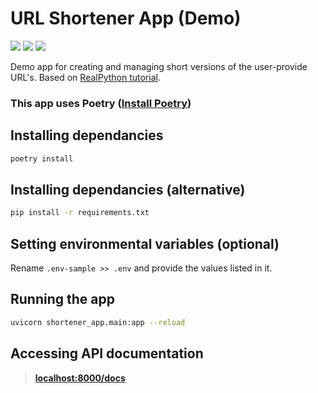 # URL Shortener App (Demo)

![](https://img.shields.io/badge/python-3.10-blue)
![](https://img.shields.io/badge/FastAPI-0.78-red)
![](https://img.shields.io/badge/SQLAlchemy-1.4-green)

Demo app for creating and managing short versions of the user-provide URL's. Based on [RealPython tutorial](https://realpython.com/build-a-python-url-shortener-with-fastapi/).

### This app uses Poetry ([Install Poetry](https://python-poetry.org/docs/master/#installation))

## Installing dependancies

```bash
poetry install
```

## Installing dependancies (alternative)

```bash
pip install -r requirements.txt
```

## Setting environmental variables (optional)

Rename `.env-sample >> .env` and provide the values listed in it.

## Running the app

```bash
uvicorn shortener_app.main:app --reload
```

## Accessing API documentation

> [**localhost:8000/docs**](localhost:8000/docs)
